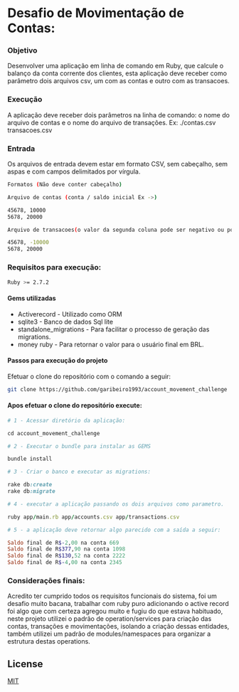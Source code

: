 # Desafio de Movimentação de Contas:

### Objetivo
Desenvolver uma aplicação em linha de comando em Ruby, que calcule o balanço da conta corrente dos clientes, esta aplicação deve receber como parâmetro dois arquivos csv, um com as contas e outro com as transacoes.

### Execução

A aplicação deve receber dois parâmetros na linha de comando: o nome do arquivo de contas e o nome do arquivo de transações. Ex: ./contas.csv transacoes.csv

### Entrada
Os arquivos de entrada devem estar em formato CSV, sem cabeçalho, sem aspas e com campos delimitados por vírgula.

```bash
Formatos (Não deve conter cabeçalho)

Arquivo de contas (conta / saldo inicial Ex ->)

45678, 10000
5678, 20000

Arquivo de transacoes(o valor da segunda coluna pode ser negativo ou positivo)

45678, -10000
5678, 20000
```

### Requisitos para execução:

```bash
Ruby >= 2.7.2
```

#### Gems utilizadas

- Activerecord - Utilizado como ORM
- sqlite3 - Banco de dados Sql lite
- standalone_migrations - Para facilitar o processo de geração das migrations.
- money ruby - Para retornar o valor para o usuário final em BRL.

#### Passos para execução do projeto

Efetuar o clone do repositório com o comando a seguir:

```bash
git clone https://github.com/garibeiro1993/account_movement_challenge
```

#### Apos efetuar o clone do repositório execute:

```ruby
# 1 - Acessar diretório da aplicação:

cd account_movement_challenge

# 2 - Executar o bundle para instalar as GEMS

bundle install

# 3 - Criar o banco e executar as migrations:

rake db:create
rake db:migrate

# 4 - executar a aplicação passando os dois arquivos como parametro.

ruby app/main.rb app/accounts.csv app/transactions.csv

# 5 - a aplicação deve retornar algo parecido com a saída a seguir:

Saldo final de R$-2,00 na conta 669
Saldo final de R$377,90 na conta 1098
Saldo final de R$130,52 na conta 2222
Saldo final de R$-4,00 na conta 2345

```

### Considerações finais:

Acredito ter cumprido todos os requisitos funcionais do sistema, foi um desafio muito bacana, trabalhar com ruby puro adicionando o active record foi algo que com certeza agregou muito e fugiu do que estava habituado, neste projeto utilizei o padrão de operation/services para criação das contas, transações e movimentações, isolando a criação dessas entidades, também utilizei um padrão de modules/namespaces para organizar a estrutura destas operations.

## License
[MIT](https://choosealicense.com/licenses/mit/)
